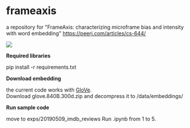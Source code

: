 # frameaxis

a repository for "FrameAxis: characterizing microframe bias and intensity with word embedding" 
https://peerj.com/articles/cs-644/

<img src="https://github.com/haewoon/frameaxis/raw/main/semeval14.png">

**Required libraries**

pip install -r requirements.txt


**Download embedding**

the current code works with [GloVe](https://nlp.stanford.edu/projects/glove/).<br/>
Download glove.840B.300d.zip and decompress it to /data/embeddings/


**Run sample code**

move to exps/20190509_imdb_reviews
Run .ipynb from 1 to 5.
